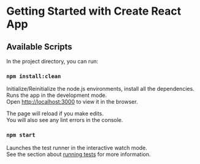 # Getting Started with Create React App

## Available Scripts

In the project directory, you can run:

### `npm install:clean`

Initialize/Reinitialize the node.js environments, install all the dependencies.
Runs the app in the development mode.\
Open [http://localhost:3000](http://localhost:3000) to view it in the browser.

The page will reload if you make edits.\
You will also see any lint errors in the console.

### `npm start`

Launches the test runner in the interactive watch mode.\
See the section about [running tests](https://facebook.github.io/create-react-app/docs/running-tests) for more information.
